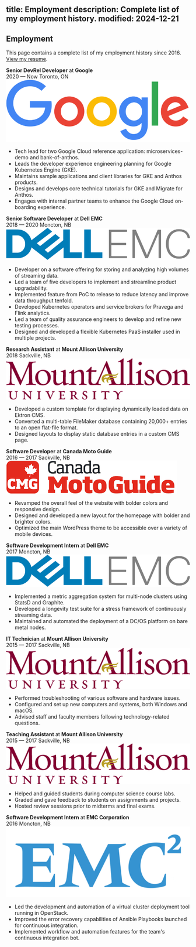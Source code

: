 title: Employment
description: Complete list of my employment history.
modified: 2024-12-21
---

## <i class="fa-duotone fa-light fa-memo-circle-info me-1"></i>Employment

This page contains a complete list of my employment history since 2016. [View my resume](/resume/).

<!-- IFTTT: Update /resume too -->

<div class="resume-cards-group">
  <div class="resume-card">
    <div class="resume-card-header">
      <div>
        <b>Senior DevRel Developer</b> at <b>Google</b><br>
        <span class="me-2 no-wrap"><i class="fa-duotone fa-light fa-calendar me-1 color-green"></i>2020 — Now</span>
        <span class="me-2 no-wrap"><i class="fa-duotone fa-light fa-location-dot me-1 color-red"></i>Toronto, ON</span>
      </div>
      <img class="no-radius h-40 d-sm-none" src="/static/assets/logo-google.png" alt="Logo for Google">
    </div>
    <div class="resume-card-content">
      <ul>
        <li>Tech lead for two Google Cloud reference application: microservices-demo and bank-of-anthos.</li>
        <li>Leads the developer experience engineering planning for Google Kubernetes Engine (GKE).</li>
        <li>Maintains sample applications and client libraries for GKE and Anthos products.</li>
        <li>Designs and develops core technical tutorials for GKE and Migrate for Anthos.</li>
        <li>Engages with internal partner teams to enhance the Google Cloud on-boarding experience.</li>
      </ul>
    </div>
  </div>

  <div class="resume-card">
    <div class="resume-card-header">
      <div>
        <b>Senior Software Developer</b> at <b>Dell EMC</b><br>
        <span class="me-2 no-wrap"><i class="fa-duotone fa-light fa-calendar me-1 color-green"></i>2018 — 2020</span>
        <span class="me-2 no-wrap"><i class="fa-duotone fa-light fa-location-dot me-1 color-red"></i>Moncton, NB</span>
      </div>
      <img class="no-radius h-30 d-sm-none" src="/static/assets/logo-dell-emc.png" alt="Logo for Dell EMC">
    </div>
    <div class="resume-card-content">
      <ul>
        <li>Developer on a software offering for storing and analyzing high volumes of streaming data.</li>
        <li>Led a team of five developers to implement and streamline product upgradability.</li>
        <li>Implemented feature from PoC to release to reduce latency and improve data throughput tenfold.</li>
        <li>Developed Kubernetes operators and service brokers for Pravega and Flink analytics.</li>
        <li>Led a team of quality assurance engineers to develop and refine new testing processes.</li>
        <li>Designed and developed a flexible Kubernetes PaaS installer used in multiple projects.</li>
      </ul>
    </div>
  </div>

  <div class="resume-card">
    <div class="resume-card-header">
      <div>
        <b>Research Assistant</b> at <b>Mount Allison University</b><br>
        <span class="me-2 no-wrap"><i class="fa-duotone fa-light fa-calendar me-1 color-green"></i>2018</span>
        <span class="me-2 no-wrap"><i class="fa-duotone fa-light fa-location-dot me-1 color-red"></i>Sackville, NB</span>
      </div>
      <img class="no-radius h-40 d-sm-none" src="/static/assets/logo-mount-allison.png" alt="Logo for Mount Allison University">
    </div>
    <div class="resume-card-content">
      <ul>
        <li>Developed a custom template for displaying dynamically loaded data on Ektron CMS.</li>
        <li>Converted a multi-table FileMaker database containing 20,000+ entries to an open flat-file format.</li>
        <li>Designed layouts to display static database entries in a custom CMS page.</li>
      </ul>
    </div>
  </div>

  <div class="resume-card">
    <div class="resume-card-header">
      <div>
        <b>Software Developer</b> at <b>Canada Moto Guide</b><br>
        <span class="me-2 no-wrap"><i class="fa-duotone fa-light fa-calendar me-1 color-green"></i>2016 — 2017</span>
        <span class="me-2 no-wrap"><i class="fa-duotone fa-light fa-location-dot me-1 color-red"></i>Sackville, NB</span>
      </div>
      <img class="no-radius h-35 d-sm-none" src="/static/assets/logo-canada-moto-guide.png" alt="Logo for Canada Moto Guide">
    </div>
    <div class="resume-card-content">
      <ul>
        <li>Revamped the overall feel of the website with bolder colors and responsive design.</li>
        <li>Designed and developed a new layout for the homepage with bolder and brighter colors.</li>
        <li>Optimized the main WordPress theme to be accessible over a variety of mobile devices.</li>
      </ul>
    </div>
  </div>

  <div class="resume-card">
    <div class="resume-card-header">
      <div>
        <b>Software Development Intern</b> at <b>Dell EMC</b><br>
        <span class="me-2 no-wrap"><i class="fa-duotone fa-light fa-calendar me-1 color-green"></i>2017</span>
        <span class="me-2 no-wrap"><i class="fa-duotone fa-light fa-location-dot me-1 color-red"></i>Moncton, NB</span>
      </div>
      <img class="no-radius h-30 d-sm-none" src="/static/assets/logo-dell-emc.png" alt="Logo for Dell EMC">
    </div>
    <div class="resume-card-content">
      <ul>
        <li>Implemented a metric aggregation system for multi-node clusters using StatsD and Graphite.</li>
        <li>Developed a longevity test suite for a stress framework of continuously streaming data.</li>
        <li>Maintained and automated the deployment of a DC/OS platform on bare metal nodes.</li>
      </ul>
    </div>
  </div>

  <div class="resume-card">
    <div class="resume-card-header">
      <div>
        <b>IT Technician</b> at <b>Mount Allison University</b><br>
        <span class="me-2 no-wrap"><i class="fa-duotone fa-light fa-calendar me-1 color-green"></i>2015 — 2017</span>
        <span class="me-2 no-wrap"><i class="fa-duotone fa-light fa-location-dot me-1 color-red"></i>Sackville, NB</span>
      </div>
      <img class="no-radius h-40 d-sm-none" src="/static/assets/logo-mount-allison.png" alt="Logo for Mount Allison University">
    </div>
    <div class="resume-card-content">
      <ul>
        <li>Performed troubleshooting of various software and hardware issues.</li>
        <li>Configured and set up new computers and systems, both Windows and macOS.</li>
        <li>Advised staff and faculty members following technology-related questions.</li>
      </ul>
    </div>
  </div>

  <div class="resume-card">
    <div class="resume-card-header">
      <div>
        <b>Teaching Assistant</b> at <b>Mount Allison University</b><br>
        <span class="me-2 no-wrap"><i class="fa-duotone fa-light fa-calendar me-1 color-green"></i>2015 — 2017</span>
        <span class="me-2 no-wrap"><i class="fa-duotone fa-light fa-location-dot me-1 color-red"></i>Sackville, NB</span>
      </div>
      <img class="no-radius h-40 d-sm-none" src="/static/assets/logo-mount-allison.png" alt="Logo for Mount Allison University">
    </div>
    <div class="resume-card-content">
      <ul>
        <li>Helped and guided students during computer science course labs.</li>
        <li>Graded and gave feedback to students on assignments and projects.</li>
        <li>Hosted review sessions prior to midterms and final exams.</li>
      </ul>
    </div>
  </div>

  <div class="resume-card">
    <div class="resume-card-header">
      <div>
        <b>Software Development Intern</b> at <b>EMC Corporation</b><br>
        <span class="me-2 no-wrap"><i class="fa-duotone fa-light fa-calendar me-1 color-green"></i>2016</span>
        <span class="me-2 no-wrap"><i class="fa-duotone fa-light fa-location-dot me-1 color-red"></i>Moncton, NB</span>
      </div>
      <img class="no-radius h-35 d-sm-none" src="/static/assets/logo-emc-corporation.png" alt="Logo for EMC Corporation">
    </div>
    <div class="resume-card-content">
      <ul>
        <li>Led the development and automation of a virtual cluster deployment tool running in OpenStack.</li>
        <li>Improved the error recovery capabilities of Ansible Playbooks launched for continuous integration.</li>
        <li>Implemented workflow and automation features for the team's continuous integration bot.</li>
      </ul>
    </div>
  </div>
</div>
